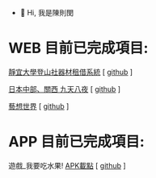 - 👋 Hi, 我是陳則閔  

# WEB 目前已完成項目:  
[靜宜大學登山社器材租借系統](https://bakerychu.ddns.net/PUmountain "link")   [ [github](https://github.com/likeyou600/PUmountain "link") ]  

[日本中部、關西 九天八夜](https://bakerychu.ddns.net/japan "link")   [ [github](https://github.com/likeyou600/japan "link") ]  

[藝想世界](https://bakerychu.ddns.net/artworld/home.html "link")   [ [github](https://github.com/likeyou600/artworld "link") ]  
 
 # APP 目前已完成項目:  
遊戲_我要吃水果!  [APK載點](https://drive.google.com/file/d/1oEzIAa1rN1GekPDhhOLILeoVo5DS-Dj4/view?usp=sharing "link")   [ [github](https://github.com/likeyou600/APP-fruit "link") ]  
